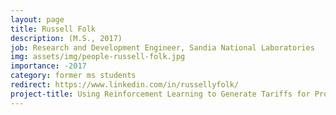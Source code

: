 ```yaml
---
layout: page
title: Russell Folk
description: (M.S., 2017)
job: Research and Development Engineer, Sandia National Laboratories
img: assets/img/people-russell-folk.jpg
importance: -2017
category: former ms students
redirect: https://www.linkedin.com/in/russellyfolk/
project-title: Using Reinforcement Learning to Generate Tariffs for Profitable Consumption in Power TAC
---
```

